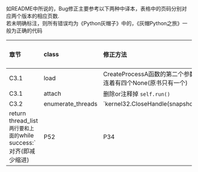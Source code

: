 如README中所说的，Bug修正主要参考以下两种中译本，表格中的页码分别对应两个版本的相应页数.   
若未明确标注，则所有错误均为《Python灰帽子》中的，《灰帽Python之旅》一般为正确的代码

|章节|class|修正方法|[Python灰帽子](http://ishare.iask.sina.com.cn/f/35756656.html)|[灰帽Python之旅](http://ishare.iask.sina.com.cn/f/36096027.html)|
|:------|:---------|:---------|:--------:|:--------:|
|C3.1|load|CreateProcessA函数的第二个参数连着有四个None(原书只有一个)|P41|P27|
|C3.1|attach|删除or注释掉 `self.run()`|P45|*P29|
|C3.2|enumerate_threads|`kernel32.CloseHandle(snapshot)
return thread_list` 两行要和上面的 `while success:` 对齐(即减少缩进)|P52|P34|
